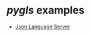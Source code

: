 # _pygls_ examples

- [Json Language Server](https://github.com/openlawlibrary/pygls/tree/master/examples/json-extension)
